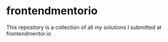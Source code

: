 # frontendmentorio

This repository is a collection of all my solutions I submitted at frontendmentor.io
